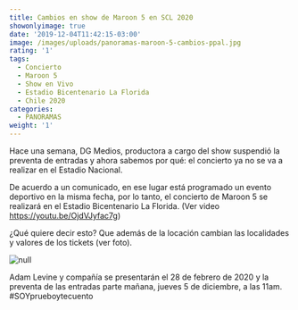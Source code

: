 ```yaml
---
title: Cambios en show de Maroon 5 en SCL 2020
showonlyimage: true
date: '2019-12-04T11:42:15-03:00'
image: /images/uploads/panoramas-maroon-5-cambios-ppal.jpg
rating: '1'
tags:
  - Concierto
  - Maroon 5
  - Show en Vivo
  - Estadio Bicentenario La Florida
  - Chile 2020
categories:
  - PANORAMAS
weight: '1'
---
```

Hace una semana, DG Medios, productora a cargo del show suspendió la preventa de entradas y ahora sabemos por qué: el concierto ya no se va a realizar en el Estadio Nacional.

<!--more-->

De acuerdo a un comunicado, en ese lugar está programado un evento deportivo en la misma fecha, por lo tanto, el concierto de Maroon 5 se realizará en el Estadio Bicentenario La Florida. (Ver video https://youtu.be/OjdVJyfac7g)

¿Qué quiere decir esto? Que además de la locación cambian las localidades y valores de los tickets (ver foto).

![null](/images/uploads/panoramas-maroon5-foto2.jpg)

Adam Levine y compañía se presentarán el 28 de febrero de 2020 y la preventa de las entradas parte mañana, jueves 5 de diciembre, a las 11am. #SOYprueboytecuento
